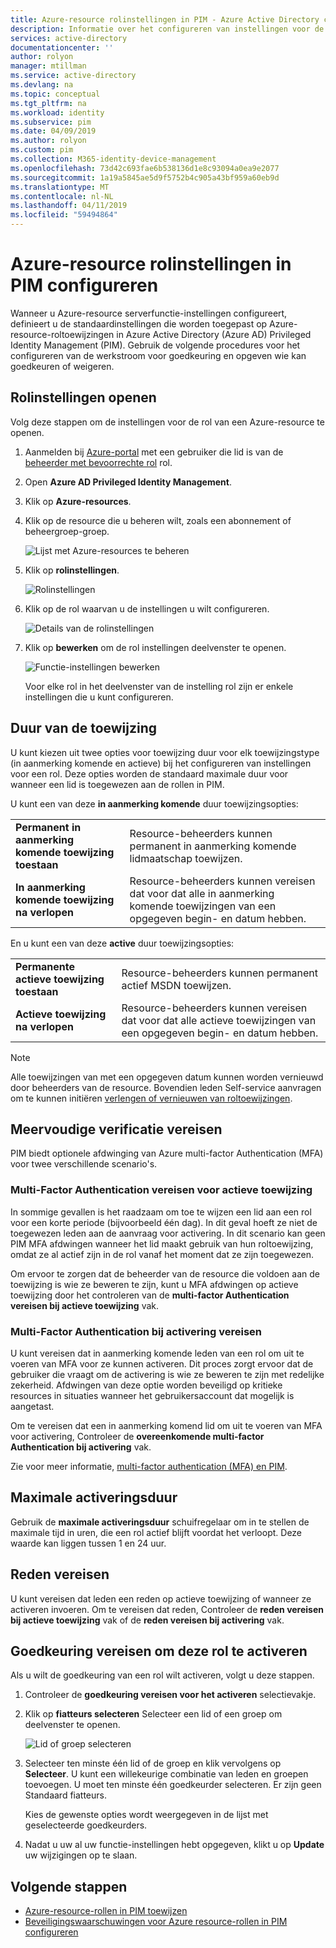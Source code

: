 ```yaml
---
title: Azure-resource rolinstellingen in PIM - Azure Active Directory configureren | Microsoft Docs
description: Informatie over het configureren van instellingen voor de sitesysteemrol Azure-resource in Azure AD Privileged Identity Management (PIM).
services: active-directory
documentationcenter: ''
author: rolyon
manager: mtillman
ms.service: active-directory
ms.devlang: na
ms.topic: conceptual
ms.tgt_pltfrm: na
ms.workload: identity
ms.subservice: pim
ms.date: 04/09/2019
ms.author: rolyon
ms.custom: pim
ms.collection: M365-identity-device-management
ms.openlocfilehash: 73d42c693fae6b538136d1e8c93094a0ea9e2077
ms.sourcegitcommit: 1a19a5845ae5d9f5752b4c905a43bf959a60eb9d
ms.translationtype: MT
ms.contentlocale: nl-NL
ms.lasthandoff: 04/11/2019
ms.locfileid: "59494864"
---
```

# <a name="configure-azure-resource-role-settings-in-pim"></a>Azure-resource rolinstellingen in PIM configureren

Wanneer u Azure-resource serverfunctie-instellingen configureert, definieert u de standaardinstellingen die worden toegepast op Azure-resource-roltoewijzingen in Azure Active Directory (Azure AD) Privileged Identity Management (PIM). Gebruik de volgende procedures voor het configureren van de werkstroom voor goedkeuring en opgeven wie kan goedkeuren of weigeren.

## <a name="open-role-settings"></a>Rolinstellingen openen

Volg deze stappen om de instellingen voor de rol van een Azure-resource te openen.

1. Aanmelden bij [Azure-portal](https://portal.azure.com/) met een gebruiker die lid is van de [beheerder met bevoorrechte rol](../users-groups-roles/directory-assign-admin-roles.md#privileged-role-administrator) rol.

1. Open **Azure AD Privileged Identity Management**.

1. Klik op **Azure-resources**.

1. Klik op de resource die u beheren wilt, zoals een abonnement of beheergroep-groep.

    ![Lijst met Azure-resources te beheren](./media/pim-resource-roles-configure-role-settings/resources-list.png)

1. Klik op **rolinstellingen**.

    ![Rolinstellingen](./media/pim-resource-roles-configure-role-settings/resources-role-settings.png)

1. Klik op de rol waarvan u de instellingen u wilt configureren.

    ![Details van de rolinstellingen](./media/pim-resource-roles-configure-role-settings/resources-role-setting-details.png)

1. Klik op **bewerken** om de rol instellingen deelvenster te openen.

    ![Functie-instellingen bewerken](./media/pim-resource-roles-configure-role-settings/resources-role-settings-edit.png)

    Voor elke rol in het deelvenster van de instelling rol zijn er enkele instellingen die u kunt configureren.

## <a name="assignment-duration"></a>Duur van de toewijzing

U kunt kiezen uit twee opties voor toewijzing duur voor elk toewijzingstype (in aanmerking komende en actieve) bij het configureren van instellingen voor een rol. Deze opties worden de standaard maximale duur voor wanneer een lid is toegewezen aan de rollen in PIM.

U kunt een van deze **in aanmerking komende** duur toewijzingsopties:

| | |
| --- | --- |
| **Permanent in aanmerking komende toewijzing toestaan** | Resource-beheerders kunnen permanent in aanmerking komende lidmaatschap toewijzen. |
| **In aanmerking komende toewijzing na verlopen** | Resource-beheerders kunnen vereisen dat voor dat alle in aanmerking komende toewijzingen van een opgegeven begin- en datum hebben. |

En u kunt een van deze **active** duur toewijzingsopties:

| | |
| --- | --- |
| **Permanente actieve toewijzing toestaan** | Resource-beheerders kunnen permanent actief MSDN toewijzen. |
| **Actieve toewijzing na verlopen** | Resource-beheerders kunnen vereisen dat voor dat alle actieve toewijzingen van een opgegeven begin- en datum hebben. |

> [!NOTE] 
> Alle toewijzingen van met een opgegeven datum kunnen worden vernieuwd door beheerders van de resource. Bovendien leden Self-service aanvragen om te kunnen initiëren [verlengen of vernieuwen van roltoewijzingen](pim-resource-roles-renew-extend.md).

## <a name="require-multi-factor-authentication"></a>Meervoudige verificatie vereisen

PIM biedt optionele afdwinging van Azure multi-factor Authentication (MFA) voor twee verschillende scenario's.

### <a name="require-multi-factor-authentication-on-active-assignment"></a>Multi-Factor Authentication vereisen voor actieve toewijzing

In sommige gevallen is het raadzaam om toe te wijzen een lid aan een rol voor een korte periode (bijvoorbeeld één dag). In dit geval hoeft ze niet de toegewezen leden aan de aanvraag voor activering. In dit scenario kan geen PIM MFA afdwingen wanneer het lid maakt gebruik van hun roltoewijzing, omdat ze al actief zijn in de rol vanaf het moment dat ze zijn toegewezen.

Om ervoor te zorgen dat de beheerder van de resource die voldoen aan de toewijzing is wie ze beweren te zijn, kunt u MFA afdwingen op actieve toewijzing door het controleren van de **multi-factor Authentication vereisen bij actieve toewijzing** vak.

### <a name="require-multi-factor-authentication-on-activation"></a>Multi-Factor Authentication bij activering vereisen

U kunt vereisen dat in aanmerking komende leden van een rol om uit te voeren van MFA voor ze kunnen activeren. Dit proces zorgt ervoor dat de gebruiker die vraagt om de activering is wie ze beweren te zijn met redelijke zekerheid. Afdwingen van deze optie worden beveiligd op kritieke resources in situaties wanneer het gebruikersaccount dat mogelijk is aangetast.

Om te vereisen dat een in aanmerking komend lid om uit te voeren van MFA voor activering, Controleer de **overeenkomende multi-factor Authentication bij activering** vak.

Zie voor meer informatie, [multi-factor authentication (MFA) en PIM](pim-how-to-require-mfa.md).

## <a name="activation-maximum-duration"></a>Maximale activeringsduur

Gebruik de **maximale activeringsduur** schuifregelaar om in te stellen de maximale tijd in uren, die een rol actief blijft voordat het verloopt. Deze waarde kan liggen tussen 1 en 24 uur.

## <a name="require-justification"></a>Reden vereisen

U kunt vereisen dat leden een reden op actieve toewijzing of wanneer ze activeren invoeren. Om te vereisen dat reden, Controleer de **reden vereisen bij actieve toewijzing** vak of de **reden vereisen bij activering** vak.

## <a name="require-approval-to-activate"></a>Goedkeuring vereisen om deze rol te activeren

Als u wilt de goedkeuring van een rol wilt activeren, volgt u deze stappen.

1. Controleer de **goedkeuring vereisen voor het activeren** selectievakje.

1. Klik op **fiatteurs selecteren** Selecteer een lid of een groep om deelvenster te openen.

    ![Lid of groep selecteren](./media/pim-resource-roles-configure-role-settings/resources-role-settings-select-approvers.png)

1. Selecteer ten minste één lid of de groep en klik vervolgens op **Selecteer**. U kunt een willekeurige combinatie van leden en groepen toevoegen. U moet ten minste één goedkeurder selecteren. Er zijn geen Standaard fiatteurs.

    Kies de gewenste opties wordt weergegeven in de lijst met geselecteerde goedkeurders.

1. Nadat u uw al uw functie-instellingen hebt opgegeven, klikt u op **Update** uw wijzigingen op te slaan.

## <a name="next-steps"></a>Volgende stappen

- [Azure-resource-rollen in PIM toewijzen](pim-resource-roles-assign-roles.md)
- [Beveiligingswaarschuwingen voor Azure resource-rollen in PIM configureren](pim-resource-roles-configure-alerts.md)
